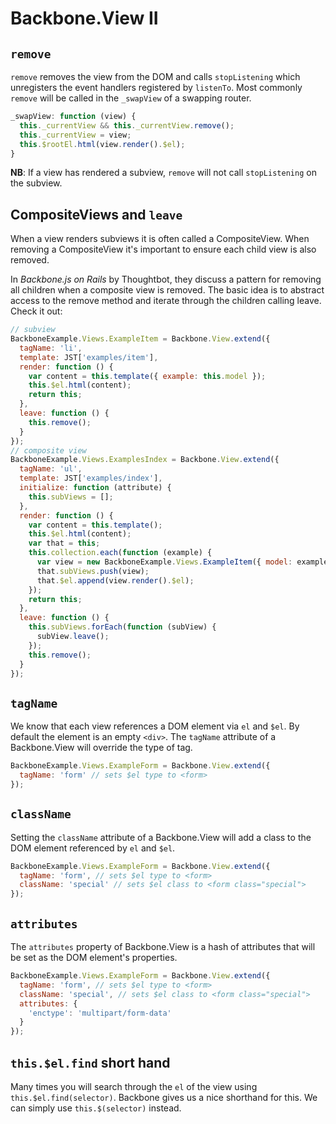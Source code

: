 # Backbone.View II

## `remove`

`remove` removes the view from the DOM and calls `stopListening` which 
unregisters the event handlers registered by `listenTo`. Most commonly `remove` 
will be called in the `_swapView` of a swapping router.

```js
_swapView: function (view) {
  this._currentView && this._currentView.remove();
  this._currentView = view;
  this.$rootEl.html(view.render().$el);
}
```

**NB**: If a view has rendered a subview, `remove` will not call
`stopListening` on the subview.

## CompositeViews and `leave`

When a view renders subviews it is often called a CompositeView. When removing 
a CompositeView it's important to ensure each child view is also removed.

In _Backbone.js on Rails_ by Thoughtbot, they discuss a pattern for removing all 
children when a composite view is removed. The basic idea is to abstract access 
to the remove method and iterate through the children calling leave. 
Check it out:

```js
// subview
BackboneExample.Views.ExampleItem = Backbone.View.extend({
  tagName: 'li',
  template: JST['examples/item'],
  render: function () {
    var content = this.template({ example: this.model });
    this.$el.html(content);
    return this;
  },
  leave: function () {
    this.remove();
  }
});
// composite view
BackboneExample.Views.ExamplesIndex = Backbone.View.extend({
  tagName: 'ul',
  template: JST['examples/index'],
  initialize: function (attribute) {
    this.subViews = [];
  },
  render: function () {
    var content = this.template();
    this.$el.html(content);
    var that = this;
    this.collection.each(function (example) {
      var view = new BackboneExample.Views.ExampleItem({ model: example });
      that.subViews.push(view);
      that.$el.append(view.render().$el);
    });
    return this;
  },
  leave: function () {
    this.subViews.forEach(function (subView) {
      subView.leave();
    });
    this.remove();
  }
});
```

## `tagName`

We know that each view references a DOM element via `el` and `$el`. By default 
the element is an empty `<div>`. The `tagName` attribute of a Backbone.View 
will override the type of tag.

```js
BackboneExample.Views.ExampleForm = Backbone.View.extend({
  tagName: 'form' // sets $el type to <form>
});
```

## `className`

Setting the `className` attribute of a Backbone.View will add a class to the 
DOM element referenced by `el` and `$el`.

```js
BackboneExample.Views.ExampleForm = Backbone.View.extend({
  tagName: 'form', // sets $el type to <form>
  className: 'special' // sets $el class to <form class="special">
});
```

## `attributes`

The `attributes` property of Backbone.View is a hash of attributes that will be 
set as the DOM element's properties.

```js
BackboneExample.Views.ExampleForm = Backbone.View.extend({
  tagName: 'form', // sets $el type to <form>
  className: 'special', // sets $el class to <form class="special">
  attributes: {
    'enctype': 'multipart/form-data'
  }
});
```

## `this.$el.find` short hand

Many times you will search through the `el` of the view using 
`this.$el.find(selector)`. Backbone gives us a nice shorthand for this. We can 
simply use `this.$(selector)` instead.
